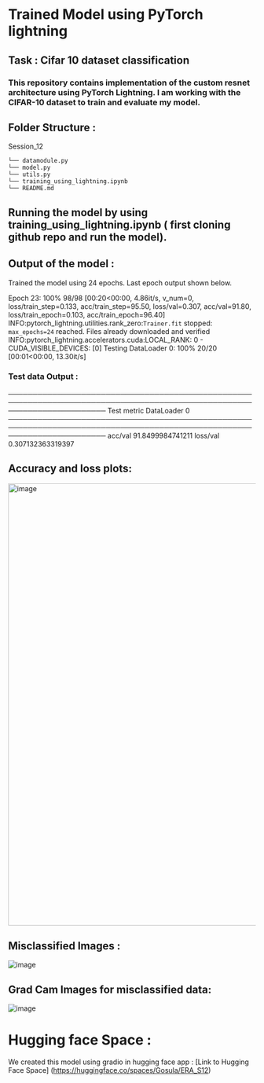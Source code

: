 # Trained Model using PyTorch lightning



## Task : Cifar 10 dataset classification 

### This repository contains implementation of the custom resnet architecture using PyTorch Lightning. I am working with the CIFAR-10 dataset to train and evaluate my model.

## Folder Structure :


Session_12

```
└── datamodule.py
└── model.py
└── utils.py
└── training_using_lightning.ipynb
└── README.md
```
## Running the model by using training_using_lightning.ipynb ( first cloning github repo and run the model).

## Output of the model :
 
Trained the model using 24 epochs. Last epoch output shown below.

Epoch 23: 100%
98/98 [00:20<00:00, 4.86it/s, v_num=0, loss/train_step=0.133, acc/train_step=95.50, loss/val=0.307, acc/val=91.80, loss/train_epoch=0.103, acc/train_epoch=96.40]
INFO:pytorch_lightning.utilities.rank_zero:`Trainer.fit` stopped: `max_epochs=24` reached.
Files already downloaded and verified
INFO:pytorch_lightning.accelerators.cuda:LOCAL_RANK: 0 - CUDA_VISIBLE_DEVICES: [0]
Testing DataLoader 0: 100%
20/20 [00:01<00:00, 13.30it/s]

### Test data Output : 

────────────────────────────────────────────────────────────────────────────────────────────────────────────────────────
       Test metric             DataLoader 0
────────────────────────────────────────────────────────────────────────────────────────────────────────────────────────
         acc/val             91.8499984741211
        loss/val             0.307132363319397


  ## Accuracy and loss plots:
  
  <img width="900" alt="image" src="https://github.com/sunandhini96/TSAI_ERAV1/assets/63030539/95ac4a71-b874-4bc7-b520-4b4f47d369ad">


## Misclassified Images  :

![image](https://github.com/sunandhini96/TSAI_ERAV1/assets/63030539/1be6a5d3-c8ce-494e-8d36-138b4d99bc18)

## Grad Cam Images for misclassified data: 

![image](https://github.com/sunandhini96/TSAI_ERAV1/assets/63030539/499be2c0-82ca-45e5-a499-677831dfc5ec)



# Hugging face Space :
We created this model using gradio in hugging face app  : 
[Link to Hugging Face Space]   (https://huggingface.co/spaces/Gosula/ERA_S12)














